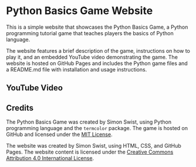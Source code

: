 # Python Basics Game Website

This is a simple website that showcases the Python Basics Game, a Python programming tutorial game that teaches players the basics of Python language.

The website features a brief description of the game, instructions on how to play it, and an embedded YouTube video demonstrating the game. The website is hosted on GitHub Pages and includes the Python game files and a README.md file with installation and usage instructions.

## YouTube Video

<!-- The following YouTube video demonstrates the Python Basics Game in action:

<div class="video-container">
    <iframe width="560" height="315" src="https://www.youtube.com/embed/VIDEO_ID_HERE" frameborder="0" allowfullscreen></iframe>
</div>

Replace "VIDEO_ID_HERE" with the actual ID of the YouTube video.-->

## Credits

The Python Basics Game was created by Simon Swist, using Python programming language and the `termcolor` package. The game is hosted on GitHub and licensed under the [MIT License](LICENSE).

The website was created by Simon Swist, using HTML, CSS, and GitHub Pages. The website content is licensed under the [Creative Commons Attribution 4.0 International License](LICENSE.txt).
